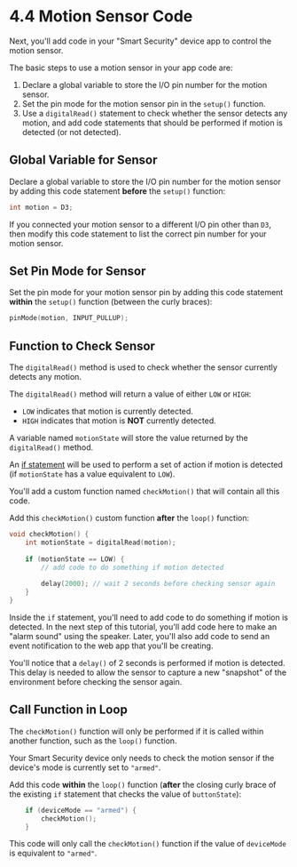# 4.4 Motion Sensor Code

Next, you'll add code in your "Smart Security" device app to control the motion sensor.

The basic steps to use a motion sensor in your app code are:

1. Declare a global variable to store the I/O pin number for the motion sensor.
2. Set the pin mode for the motion sensor pin in the `setup()` function.
3. Use a `digitalRead()` statement to check whether the sensor detects any motion, and add code statements that should be performed if motion is detected \(or not detected\).

## Global Variable for Sensor

Declare a global variable to store the I/O pin number for the motion sensor by adding this code statement **before** the `setup()` function:

```cpp
int motion = D3;
```

If you connected your motion sensor to a different I/O pin other than `D3`, then modify this code statement to list the correct pin number for your motion sensor.

## Set Pin Mode for Sensor

Set the pin mode for your motion sensor pin by adding this code statement **within** the `setup()` function \(between the curly braces\):

```cpp
pinMode(motion, INPUT_PULLUP);
```

## Function to Check Sensor

The `digitalRead()` method is used to check whether the sensor currently detects any motion.

The `digitalRead()` method will return a value of either `LOW` or `HIGH`:

* `LOW` indicates that motion is currently detected.
* `HIGH` indicates that motion is **NOT** currently detected.

A variable named `motionState` will store the value returned by the `digitalRead()` method. 

An [if statement](http://www.wiring.org.co/reference/if_.html) will be used to perform a set of action if motion is detected \(if `motionState` has a value equivalent to `LOW`\).

You'll add a custom function named `checkMotion()` that will contain all this code.

Add this `checkMotion()` custom function **after** the `loop()` function:

```cpp
void checkMotion() {
    int motionState = digitalRead(motion);
    
    if (motionState == LOW) {
        // add code to do something if motion detected
​        
        delay(2000); // wait 2 seconds before checking sensor again
    }
}
```

Inside the `if` statement, you'll need to add code to do something if motion is detected. In the next step of this tutorial, you'll add code here to make an "alarm sound" using the speaker. Later, you'll also add code to send an event notification to the web app that you'll be creating.

You'll notice that a `delay()` of 2 seconds is performed if motion is detected. This delay is needed to allow the sensor to capture a new "snapshot" of the environment before checking the sensor again.

## Call Function in Loop

The `checkMotion()` function will only be performed if it is called within another function, such as the `loop()` function.

Your Smart Security device only needs to check the motion sensor if the device's mode is currently set to `"armed"`.

Add this code **within** the `loop()` function \(**after** the closing curly brace of the existing `if` statement that checks the value of `buttonState`\):

```cpp
    if (deviceMode == "armed") {
        checkMotion();
    }
```

This code will only call the `checkMotion()` function if the value of `deviceMode` is equivalent to `"armed"`.



  


